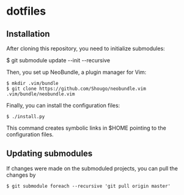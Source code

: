 dotfiles
========

## Installation

After cloning this repository, you need to initialize submodules:

  $ git submodule update --init --recursive

Then, you set up NeoBundle, a plugin manager for Vim:

    $ mkdir .vim/bundle
    $ git clone https://github.com/Shougo/neobundle.vim .vim/bundle/neobundle.vim

Finally, you can install the configuration files:

    $ ./install.py

This command creates symbolic links in $HOME pointing to the configuration
files.


## Updating submodules

If changes were made on the submoduled projects, you can pull the changes by

    $ git submodule foreach --recursive 'git pull origin master'
